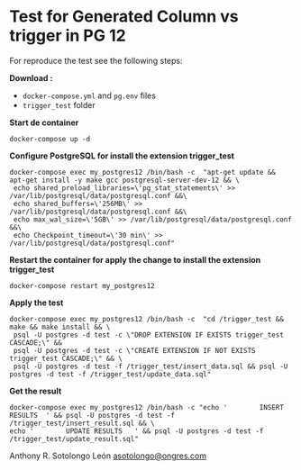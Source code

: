 Test  for Generated Column vs trigger in PG 12
======================================

For reproduce the test see the following steps:

**Download :**
* `docker-compose.yml` and `pg.env` files 
* `trigger_test` folder 

**Start de container**
 ```
 docker-compose up -d
 ```
 
**Configure PostgreSQL for install the extension trigger_test**
 ```
 docker-compose exec my_postgres12 /bin/bash -c  "apt-get update && apt-get install -y make gcc postgresql-server-dev-12 && \
  echo shared_preload_libraries=\'pg_stat_statements\' >> /var/lib/postgresql/data/postgresql.conf &&\
  echo shared_buffers=\'256MB\' >> /var/lib/postgresql/data/postgresql.conf &&\
  echo max_wal_size=\'5GB\' >> /var/lib/postgresql/data/postgresql.conf  &&\
  echo Checkpoint_timeout=\'30 min\' >> /var/lib/postgresql/data/postgresql.conf" 
 ```
 
**Restart the container for apply the change to install the extension trigger_test**
 ```
 docker-compose restart my_postgres12
 ```
 
**Apply the test**
 ```
 docker-compose exec my_postgres12 /bin/bash -c  "cd /trigger_test && make && make install && \
  psql -U postgres -d test -c \"DROP EXTENSION IF EXISTS trigger_test CASCADE;\" && 
  psql -U postgres -d test -c \"CREATE EXTENSION IF NOT EXISTS trigger_test CASCADE;\" && \
  psql -U postgres -d test -f /trigger_test/insert_data.sql && psql -U postgres -d test -f /trigger_test/update_data.sql" 
 ```

**Get the result**
 ```
 docker-compose exec my_postgres12 /bin/bash -c "echo '        INSERT RESULTS  ' && psql -U postgres -d test -f /trigger_test/insert_result.sql && \
 echo '        UPDATE RESULTS   ' && psql -U postgres -d test -f /trigger_test/update_result.sql"
 ```

Anthony R. Sotolongo León
asotolongo@ongres.com

